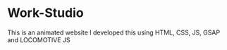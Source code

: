 # Work-Studio
This is an animated website I developed this using HTML, CSS, JS, GSAP and LOCOMOTIVE JS

